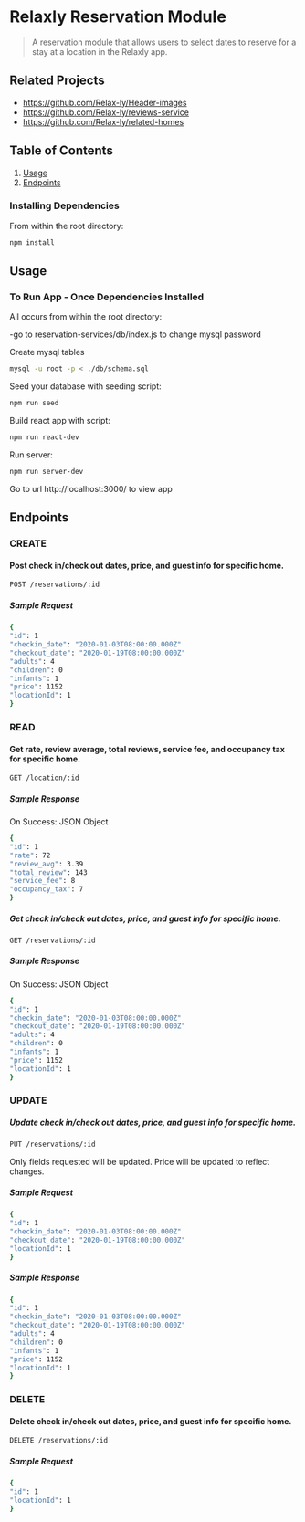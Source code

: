 # Relaxly Reservation Module

> A reservation module that allows users to select dates to reserve for a stay at a location in the Relaxly app.

## Related Projects

  - https://github.com/Relax-ly/Header-images
  - https://github.com/Relax-ly/reviews-service
  - https://github.com/Relax-ly/related-homes

## Table of Contents

1. [Usage](#Usage)
1. [Endpoints](#Endpoints)

### Installing Dependencies

From within the root directory:

```sh
npm install
```
## Usage
### To Run App - Once Dependencies Installed

All occurs from within the root directory:

-go to reservation-services/db/index.js to change mysql password

Create mysql tables
```sh
mysql -u root -p < ./db/schema.sql
```
Seed your database with seeding script:

```sh
npm run seed
```
Build react app with script:

```sh
npm run react-dev
```
Run server:

```sh
npm run server-dev
```
Go to url http://localhost:3000/ to view app

## Endpoints

### CREATE

#### Post check in/check out dates, price, and guest info for specific home.
```sh
POST /reservations/:id
```

##### Sample Request
```sh
{
"id": 1
"checkin_date": "2020-01-03T08:00:00.000Z"
"checkout_date": "2020-01-19T08:00:00.000Z"
"adults": 4
"children": 0
"infants": 1
"price": 1152
"locationId": 1
}
```


### READ

#### Get rate, review average, total reviews, service fee, and occupancy tax for specific home.
```sh
GET /location/:id
```

##### Sample Response
On Success: JSON Object
```sh
{
"id": 1
"rate": 72
"review_avg": 3.39
"total_review": 143
"service_fee": 8
"occupancy_tax": 7
}
```

##### Get check in/check out dates, price, and guest info for specific home.
```sh
GET /reservations/:id
```

##### Sample Response
On Success: JSON Object
```sh
{
"id": 1
"checkin_date": "2020-01-03T08:00:00.000Z"
"checkout_date": "2020-01-19T08:00:00.000Z"
"adults": 4
"children": 0
"infants": 1
"price": 1152
"locationId": 1
}
```

### UPDATE

##### Update check in/check out dates, price, and guest info for specific home.
```sh
PUT /reservations/:id
```

Only fields requested will be updated. Price will be updated to reflect changes.
##### Sample Request
```sh
{
"id": 1
"checkin_date": "2020-01-03T08:00:00.000Z"
"checkout_date": "2020-01-19T08:00:00.000Z"
"locationId": 1
}
```

##### Sample Response
```sh
{
"id": 1
"checkin_date": "2020-01-03T08:00:00.000Z"
"checkout_date": "2020-01-19T08:00:00.000Z"
"adults": 4
"children": 0
"infants": 1
"price": 1152
"locationId": 1
}
```

### DELETE

#### Delete check in/check out dates, price, and guest info for specific home.
```sh
DELETE /reservations/:id
```

##### Sample Request
```sh
{
"id": 1
"locationId": 1
}
```
